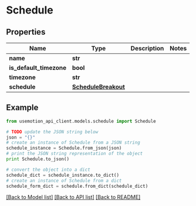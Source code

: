 # Schedule


## Properties

Name | Type | Description | Notes
------------ | ------------- | ------------- | -------------
**name** | **str** |  | 
**is_default_timezone** | **bool** |  | 
**timezone** | **str** |  | 
**schedule** | [**ScheduleBreakout**](ScheduleBreakout.md) |  | 

## Example

```python
from usemotion_api_client.models.schedule import Schedule

# TODO update the JSON string below
json = "{}"
# create an instance of Schedule from a JSON string
schedule_instance = Schedule.from_json(json)
# print the JSON string representation of the object
print Schedule.to_json()

# convert the object into a dict
schedule_dict = schedule_instance.to_dict()
# create an instance of Schedule from a dict
schedule_form_dict = schedule.from_dict(schedule_dict)
```
[[Back to Model list]](../README.md#documentation-for-models) [[Back to API list]](../README.md#documentation-for-api-endpoints) [[Back to README]](../README.md)


